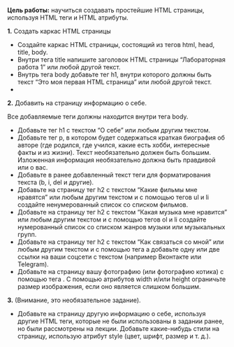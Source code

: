 **Цель работы:** научиться создавать простейшие HTML страницы, используя HTML теги и HTML атрибуты.

**1.** Создать каркас HTML страницы

* Создайте каркас HTML страницы, состоящий из тегов html, head, title, body.
* Внутри тега title напишите заголовок HTML страницы “Лабораторная работа 1” или любой другой текст.
* Внутрь тега body добавьте тег h1, внутри которого должны быть текст “Это моя первая HTML страница” или любой другой текст.
* 
**2.** Добавить на страницу информацию о себе.
  
  Все добавляемые теги должны находится внутри тега body.
* Добавьте тег h1 с текстом “О себе” или любым другим текстом.
* Добавьте тег p, в котором будет содержаться краткая биография об авторе (где родился, где учился, какие есть хобби, интересные факты и из жизни). Текст необязательно должен быть большим. Изложенная информация необязательно должна быть правдивой или о вас.
* Добавьте в ранее добавленный текст теги для форматирования текста (b, i, del и другие).
* Добавьте на страницу тег h2 с текстом “Какие фильмы мне нравятся” или любым другим текстом и с помощью тегов ul и li создайте ненумерованный список со списком фильмов.
* Добавьте на страницу тег h2 с текстом “Какая музыка мне нравится” или любым другим текстом и с помощью тегов ol и li создайте нумерованный список со списком жанров музыки или музыкальных групп.
* Добавьте на страницу тег h2 с текстом “Как связаться со мной” или любым другим текстом и с помощью тега a добавьте одну или две ссылки на ваши соцсети с текстом (например Вконтакте или Telegram).
* Добавьте на страницу вашу фотографию (или фотографию котика) с помощью тега <img>. С помощью атрибутов width и/или height ограничьте размер изображения, если оно является слишком большим.

**3.** (Внимание, это необязательное задание).
* Добавьте на страницу другую информацию о себе, используя другие HTML теги, которые не были использованы в задании ранее, но были рассмотрены на лекции.
Добавьте какие-нибудь стили на страницу, использую атрибут style (цвет, шрифт, размер и т. д.).
